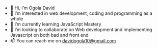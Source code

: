 - 👋 Hi, I’m Ogola David
- 👀 I’m interested in web development, coding and programming as a whole
- 🌱 I’m currently learning JavaScript Mastery
- 💞️ I’m looking to collaborate on Web development and implementing Javascript on both bad and front end
- 📫 You can reach me on davidogola10@gmail.com

<!---
Clayszn/Clayszn is a ✨ special ✨ repository because its `README.md` (this file) appears on your GitHub profile.
You can click the Preview link to take a look at your changes.
--->
